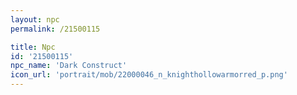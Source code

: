 ```yaml
---
layout: npc
permalink: /21500115

title: Npc
id: '21500115'
npc_name: 'Dark Construct'
icon_url: 'portrait/mob/22000046_n_knighthollowarmorred_p.png'
---
```

